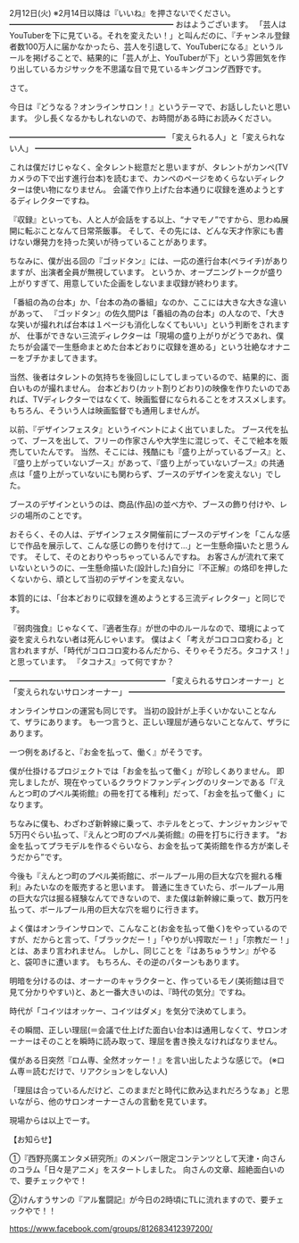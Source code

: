 2月12日(火) ※2月14日以降は『いいね』を押さないでください。
━━━━━━━━━━━━━━━━━━━━━
おはようございます。
「芸人はYouTuberを下に見ている。それを変えたい！」と叫んだのに、『チャンネル登録者数100万人に届かなかったら、芸人を引退して、YouTuberになる』というルールを掲げることで、結果的に「芸人が上、YouTuberが下」という雰囲気を作り出しているカジサックを不思議な目で見ているキングコング西野です。

さて。

今日は『どうなる？オンラインサロン！』というテーマで、お話ししたいと思います。
少し長くなるかもしれないので、お時間がある時にお読みください。

━━━━━━━━━━━━━━━━━━━━
「変えられる人」と「変えられない人」
━━━━━━━━━━━━━━━━━━━━

これは僕だけじゃなく、全タレント総意だと思いますが、タレントがカンペ(TVカメラの下で出す進行台本)を読むまで、カンペのページをめくらないディレクターは使い物になりません。
会議で作り上げた台本通りに収録を進めようとするディレクターですね。

『収録』といっても、人と人が会話をする以上、“ナマモノ”ですから、思わぬ展開に転ぶことなんて日常茶飯事。
そして、その先には、どんな天才作家にも書けない爆発力を持った笑いが待っていることがあります。

ちなみに、僕が出る回の『ゴッドタン』には、一応の進行台本(ぺライチ)がありますが、出演者全員が無視しています。
というか、オープニングトークが盛り上がりすぎて、用意していた企画をしないまま収録が終わります。

「番組の為の台本」か、「台本の為の番組」なのか、ここには大きな大きな違いがあって、
『ゴッドタン』の佐久間Pは「番組の為の台本」の人なので、「大きな笑いが撮れれば台本は１ページも消化しなくてもいい」という判断をされますが、
仕事ができない三流ディレクターは「現場の盛り上がりがどうであれ、僕たちが会議で一生懸命まとめた台本どおりに収録を進める」という壮絶なオナニーをブチかましてきます。

当然、後者はタレントの気持ちを後回しにしてしまっているので、結果的に、面白いものが撮れません。
台本どおり(カット割りどおり)の映像を作りたいのであれば、TVディレクターではなくて、映画監督になられることをオススメします。
もちろん、そういう人は映画監督でも通用しませんが。

以前、『デザインフェスタ』というイベントによく出ていました。
ブース代を払って、ブースを出して、フリーの作家さんや大学生に混じって、そこで絵本を販売していたんです。
当然、そこには、残酷にも『盛り上がっているブース』と、『盛り上がっていないブース』があって、『盛り上がっていないブース』の共通点は「盛り上がっていないにも関わらず、ブースのデザインを変えない」でした。

ブースのデザインというのは、商品(作品)の並べ方や、ブースの飾り付けや、レジの場所のことです。

おそらく、その人は、デザインフェスタ開催前にブースのデザインを「こんな感じで作品を展示して、こんな感じの飾りを付けて…」と一生懸命描いたと思うんです。
そして、そのとおりやっちゃっているんですね。
お客さんが流れて来ていないというのに、一生懸命描いた(設計した)自分に『不正解』の烙印を押したくないから、頑として当初のデザインを変えない。

本質的には、「台本どおりに収録を進めようとする三流ディレクター」と同じです。

『弱肉強食』じゃなくて、『適者生存』が世の中のルールなので、環境によって姿を変えられない者は死んじゃいます。
僕はよく「考えがコロコロ変わる」と言われますが、「時代がコロコロ変わるんだから、そりゃそうだろ。タコナス！」と思っています。
『タコナス』って何ですか？

━━━━━━━━━━━━━━━━━━━━
「変えられるサロンオーナー」と「変えられないサロンオーナー」
━━━━━━━━━━━━━━━━━━━━

オンラインサロンの運営も同じです。
当初の設計が上手くいかないことなんて、ザラにあります。
も一つ言うと、正しい理屈が通らないことなんて、ザラにあります。

一つ例をあげると、『お金を払って、働く』がそうです。

僕が仕掛けるプロジェクトでは「お金を払って働く」が珍しくありません。
即完しましたが、現在やっているクラウドファンディングのリターンである「『えんとつ町のプペル美術館』の冊を打てる権利」だって、「お金を払って働く」になります。

ちなみに僕も、わざわざ新幹線に乗って、ホテルをとって、ナンジャカンジャで5万円ぐらい払って、『えんとつ町のプペル美術館』の冊を打ちに行きます。
“お金を払ってプラモデルを作るぐらいなら、お金を払って美術館を作る方が楽しそうだから”です。

今後も『えんとつ町のプペル美術館に、ボールプール用の巨大な穴を掘れる権利』みたいなのを販売すると思います。
普通に生きていたら、ボールプール用の巨大な穴は掘る経験なんてできないので、また僕は新幹線に乗って、数万円を払って、ボールプール用の巨大な穴を堀りに行きます。

よく僕はオンラインサロンで、こんなこと(お金を払って働く)をやっているのですが、だからと言って、「ブラックだー！」「やりがい搾取だー！」「宗教だー！」とは、あまり言われません。
しかし、同じことを『はあちゅうサン』がやると、袋叩きに遭います。
もちろん、その逆のパターンもあります。

明暗を分けるのは、オーナーのキャラクターと、作っているモノ(美術館は目で見て分かりやすい)と、あと一番大きいのは、『時代の気分』ですね。

時代が「コイツはオッケー、コイツはダメ」を気分で決めてしまう。

その瞬間、正しい理屈(＝会議で仕上げた面白い台本)は通用しなくて、サロンオーナーはそのことを瞬時に読み取って、理屈を書き換えなければなりません。

僕がある日突然『ロム専、全然オッケー！』を言い出したような感じで。
(※ロム専＝読むだけで、リアクションをしない人)

「理屈は合っているんだけど、このままだと時代に飲み込まれだろうなぁ」と思いながら、他のサロンオーナーさんの言動を見ています。

現場からは以上でーす。

【お知らせ】

①『西野亮廣エンタメ研究所』のメンバー限定コンテンツとして天津・向さんのコラム「日々是アニメ」をスタートしました。
向さんの文章、超絶面白いので、要チェックやで！

②けんすうサンの『アル奮闘記』が今日の2時頃にTLに流れますので、要チェックやで！！

https://www.facebook.com/groups/812683412397200/
